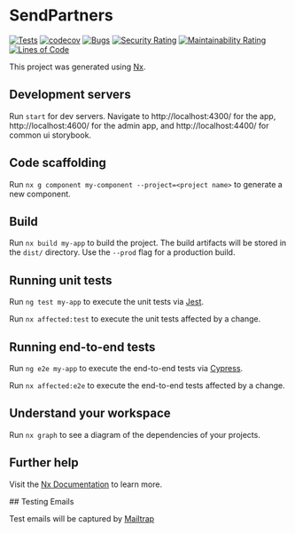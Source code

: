 # SendPartners

[![Tests](https://github.com/bameyrick/send.partners/actions/workflows/tests.yml/badge.svg)](https://github.com/bameyrick/send.partners/actions/workflows/tests.yml)
[![codecov](https://codecov.io/gh/bameyrick/send.partners/branch/main/graph/badge.svg)](https://codecov.io/gh/bameyrick/send.partners)
[![Bugs](https://sonarcloud.io/api/project_badges/measure?project=bameyrick_send.partners&metric=bugs)](https://sonarcloud.io/summary/new_code?id=bameyrick_send.partners)
[![Security Rating](https://sonarcloud.io/api/project_badges/measure?project=bameyrick_send.partners&metric=security_rating)](https://sonarcloud.io/summary/new_code?id=bameyrick_send.partners)
[![Maintainability Rating](https://sonarcloud.io/api/project_badges/measure?project=bameyrick_send.partners&metric=sqale_rating)](https://sonarcloud.io/summary/new_code?id=bameyrick_send.partners)
[![Lines of Code](https://sonarcloud.io/api/project_badges/measure?project=bameyrick_send.partners&metric=ncloc)](https://sonarcloud.io/summary/new_code?id=bameyrick_send.partners)

This project was generated using [Nx](https://nx.dev).

## Development servers

Run `start` for dev servers. Navigate to http://localhost:4300/ for the app, http://localhost:4600/ for the admin app, and http://localhost:4400/ for common ui storybook.

## Code scaffolding

Run `nx g component my-component --project=<project name>` to generate a new component.

## Build

Run `nx build my-app` to build the project. The build artifacts will be stored in the `dist/` directory. Use the `--prod` flag for a production build.

## Running unit tests

Run `ng test my-app` to execute the unit tests via [Jest](https://jestjs.io).

Run `nx affected:test` to execute the unit tests affected by a change.

## Running end-to-end tests

Run `ng e2e my-app` to execute the end-to-end tests via [Cypress](https://www.cypress.io).

Run `nx affected:e2e` to execute the end-to-end tests affected by a change.

## Understand your workspace

Run `nx graph` to see a diagram of the dependencies of your projects.

## Further help

Visit the [Nx Documentation](https://nx.dev/angular) to learn more.

## Testing Emails

Test emails will be captured by [Mailtrap](https://mailtrap.io/inboxes/1755476/messages)
